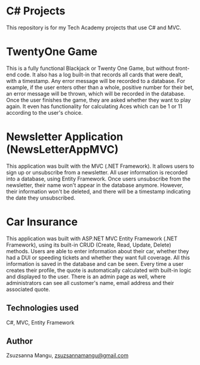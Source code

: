 # C# Projects
This repository is for my Tech Academy projects that use C# and MVC.

# TwentyOne Game
This is a fully functional Blackjack or Twenty One Game, but without front-end code. It also has a log built-in that records all cards that were dealt, with a timestamp. Any error message will be recorded to a database. For example, if the user enters other than a whole, positive number for their bet, an error message will be thrown, which will be recorded in the database. Once the user finishes the game, they are asked whether they want to play again. It even has functionality for calculating Aces which can be 1 or 11 according to the user's choice.

# Newsletter Application (NewsLetterAppMVC)
This application was built with the MVC (.NET Framework). It allows users to sign up or unsubscribe from a newsletter. All user information is recorded into a database, using Entity Framework. Once users unsubscribe from the newsletter, their name won't appear in the database anymore. However, their information won't be deleted, and there will be a timestamp indicating the date they unsubscribed.

# Car Insurance
This application was built with ASP.NET MVC Entity Framework (.NET Framework), using its built-in CRUD (Create, Read, Update, Delete) methods. Users are able to enter information about their car, whether they had a DUI or speeding tickets and whether they want full coverage. All this information is saved in the database and can be seen. Every time a user creates their profile, the quote is automatically calculated with built-in logic and displayed to the user. There is an admin page as well, where administrators can see all customer's name, email address and their associated quote.

## Technologies used
C#, MVC, Entity Framework

## Author
Zsuzsanna Mangu, zsuzsannamangu@gmail.com

